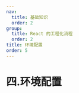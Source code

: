 ```yaml
---
nav:
  title: 基础知识
  order: 2
group:
  title: React 的工程化流程
  order: 2
title: 环境配置
order: 5
---
```


# 四.环境配置
